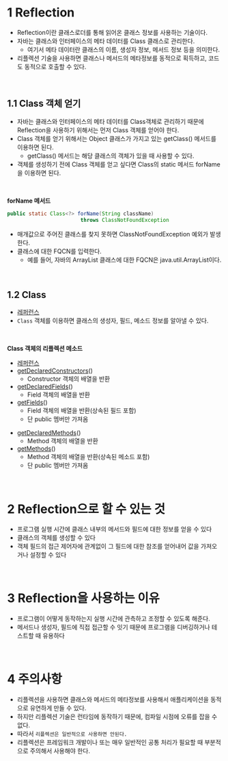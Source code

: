 # 1 Reflection

* Reflection이란 클래스로더를 통해 읽어온 클래스 정보를 사용하는 기술이다.
* 자바는 클래스와 인터페이스의 메타 데이터를 Class 클래스로 관리한다.
	* 여기서 메타 데이터란 클래스의 이름, 생성자 정보, 메서드 정보 등을 의미한다.
* 리플렉션 기술을 사용하면 클래스나 메서드의 메타정보를 동적으로 획득하고, 코드도 동적으로 호출할 수 있다.

<br>

## 1.1 Class 객체 얻기

- 자바는 클래스와 인터페이스의 메타 데이터를 Class객체로 관리하기 때문에 Reflection을 사용하기 위해서는 먼저 Class 객체를 얻어야 한다.
- Class 객체를 얻기 위해서는 Object 클래스가 가지고 있는 getClass() 메서드를 이용하면 된다.
	- getClass() 메서드는 해당 클래스의 객체가 있을 때 사용할 수 있다.
- 객체를 생성하기 전에 Class 객체를 얻고 싶다면 Class의 static 메서드 forName을 이용하면 된다.

<br>

**forName 메서드**

```java
public static Class<?> forName(String className)
                        throws ClassNotFoundException
```

- 매개값으로 주어진 클래스를 찾지 못하면 ClassNotFoundException 예외가 발생한다.
- 클래스에 대한 FQCN를 입력한다.
	- 예를 들어, 자바의 ArrayList 클래스에 대한 FQCN은 java.util.ArrayList이다.

<br>

## 1.2 Class

* [레퍼런스](https://docs.oracle.com/en/java/javase/17/docs/api/java.base/java/lang/Class.html)
* `Class` 객체를 이용하면 클래스의 생성자, 필드, 메소드 정보를 알아낼 수 있다.

<br>

**Class 객체의 리플렉션 메소드**

- [레퍼런스](https://docs.oracle.com/en/java/javase/17/docs/api/java.base/java/lang/Class.html#method-summary)
- [getDeclaredConstructors](https://docs.oracle.com/en/java/javase/17/docs/api/java.base/java/lang/Class.html#getDeclaredConstructors())()
	- Constructor 객체의 배열을 반환
- [getDeclaredFields](https://docs.oracle.com/en/java/javase/17/docs/api/java.base/java/lang/Class.html#getDeclaredFields())()
	- Field 객체의 배열을 반환
- [getFields](https://docs.oracle.com/en/java/javase/17/docs/api/java.base/java/lang/Class.html#getFields())()
	- Field 객체의 배열을 반환(상속된 필드 포함)
	* 단 public 멤버만 가져옴
* [getDeclaredMethods](https://docs.oracle.com/en/java/javase/17/docs/api/java.base/java/lang/Class.html#getDeclaredMethods())()
	* Method 객체의 배열을 반환
* [getMethods](https://docs.oracle.com/en/java/javase/17/docs/api/java.base/java/lang/Class.html#getMethods())()
	* Method 객체의 배열을 반환(상속된 메소드 포함)
	* 단 public 멤버만 가져옴

<br>

# 2 Reflection으로 할 수 있는 것

- 프로그램 실행 시간에 클래스 내부의 메서드와 필드에 대한 정보를 얻을 수 있다
- 클래스의 객체를 생성할 수 있다
- 객체 필드의 접근 제어자에 관계없이 그 필드에 대한 참조를 얻어내어 값을 가져오거나 설정할 수 있다

<br>

# 3 Reflection을 사용하는 이유

- 프로그램이 어떻게 동작하는지 실행 시간에 관측하고 조정할 수 있도록 해준다.
- 메서드나 생성자, 필드에 직접 접근할 수 잇기 때문에 프로그램을 디버깅하거나 테스트할 때 유용하다

<br>

# 4 주의사항

- 리플렉션을 사용하면 클래스와 메서드의 메타정보를 사용해서 애플리케이션을 동적으로 유연하게 만들 수 있다. 
- 하지만 리플렉션 기술은 런타임에 동작하기 때문에, 컴파일 시점에 오류를 잡을 수 없다.
- 따라서 `리플렉션은 일반적으로 사용하면 안된다.`
- 리플렉션은 프레임워크 개발이나 또는 매우 일반적인 공통 처리가 필요할 때 부분적으로 주의해서 사용해야 한다.